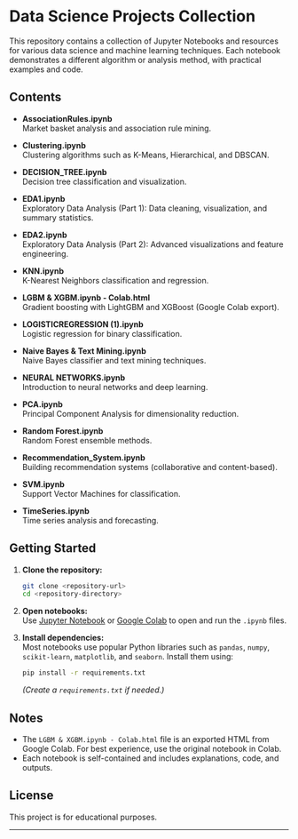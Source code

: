 

# Data Science Projects Collection

This repository contains a collection of Jupyter Notebooks and resources for various data science and machine learning techniques. Each notebook demonstrates a different algorithm or analysis method, with practical examples and code.

## Contents

- **AssociationRules.ipynb**  
  Market basket analysis and association rule mining.

- **Clustering.ipynb**  
  Clustering algorithms such as K-Means, Hierarchical, and DBSCAN.

- **DECISION_TREE.ipynb**  
  Decision tree classification and visualization.

- **EDA1.ipynb**  
  Exploratory Data Analysis (Part 1): Data cleaning, visualization, and summary statistics.

- **EDA2.ipynb**  
  Exploratory Data Analysis (Part 2): Advanced visualizations and feature engineering.

- **KNN.ipynb**  
  K-Nearest Neighbors classification and regression.

- **LGBM & XGBM.ipynb - Colab.html**  
  Gradient boosting with LightGBM and XGBoost (Google Colab export).

- **LOGISTICREGRESSION (1).ipynb**  
  Logistic regression for binary classification.

- **Naive Bayes & Text Mining.ipynb**  
  Naive Bayes classifier and text mining techniques.

- **NEURAL NETWORKS.ipynb**  
  Introduction to neural networks and deep learning.

- **PCA.ipynb**  
  Principal Component Analysis for dimensionality reduction.

- **Random Forest.ipynb**  
  Random Forest ensemble methods.

- **Recommendation_System.ipynb**  
  Building recommendation systems (collaborative and content-based).

- **SVM.ipynb**  
  Support Vector Machines for classification.

- **TimeSeries.ipynb**  
  Time series analysis and forecasting.

## Getting Started

1. **Clone the repository:**
   ```sh
   git clone <repository-url>
   cd <repository-directory>
   ```

2. **Open notebooks:**  
   Use [Jupyter Notebook](https://jupyter.org/) or [Google Colab](https://colab.research.google.com/) to open and run the `.ipynb` files.

3. **Install dependencies:**  
   Most notebooks use popular Python libraries such as `pandas`, `numpy`, `scikit-learn`, `matplotlib`, and `seaborn`. Install them using:
   ```sh
   pip install -r requirements.txt
   ```
   *(Create a `requirements.txt` if needed.)*

## Notes

- The `LGBM & XGBM.ipynb - Colab.html` file is an exported HTML from Google Colab. For best experience, use the original notebook in Colab.
- Each notebook is self-contained and includes explanations, code, and outputs.

## License

This project is for educational purposes.

---
